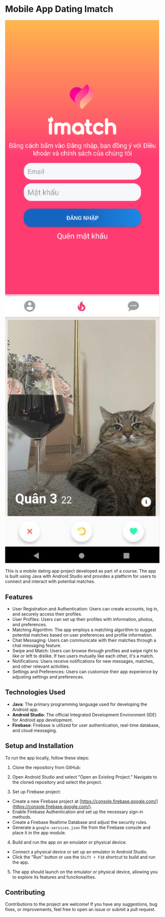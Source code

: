 # Mobile App Dating Imatch

![App Screenshot](docs/img/screen_java.png)
![App Screenshot](docs/img/screen_java2.png)

This is a mobile dating app project developed as part of a course. The app is built using Java with Android Studio and provides a platform for users to connect and interact with potential matches.

## Features

- User Registration and Authentication: Users can create accounts, log in, and securely access their profiles.
- User Profiles: Users can set up their profiles with information, photos, and preferences.
- Matching Algorithm: The app employs a matching algorithm to suggest potential matches based on user preferences and profile information.
- Chat Messaging: Users can communicate with their matches through a chat messaging feature.
- Swipe and Match: Users can browse through profiles and swipe right to like or left to dislike. If two users mutually like each other, it's a match.
- Notifications: Users receive notifications for new messages, matches, and other relevant activities.
- Settings and Preferences: Users can customize their app experience by adjusting settings and preferences.

## Technologies Used

- **Java**: The primary programming language used for developing the Android app.
- **Android Studio**: The official Integrated Development Environment (IDE) for Android app development.
- **Firebase**: Firebase is utilized for user authentication, real-time database, and cloud messaging.

## Setup and Installation

To run the app locally, follow these steps:

1. Clone the repository from GitHub:

2. Open Android Studio and select "Open an Existing Project." Navigate to the cloned repository and select the project.

3. Set up Firebase project:
- Create a new Firebase project at [https://console.firebase.google.com/](https://console.firebase.google.com/).
- Enable Firebase Authentication and set up the necessary sign-in methods.
- Create a Firebase Realtime Database and adjust the security rules.
- Generate a `google-services.json` file from the Firebase console and place it in the app module.

4. Build and run the app on an emulator or physical device:
- Connect a physical device or set up an emulator in Android Studio.
- Click the "Run" button or use the `Shift + F10` shortcut to build and run the app.

5. The app should launch on the emulator or physical device, allowing you to explore its features and functionalities.

## Contributing

Contributions to the project are welcome! If you have any suggestions, bug fixes, or improvements, feel free to open an issue or submit a pull request.


